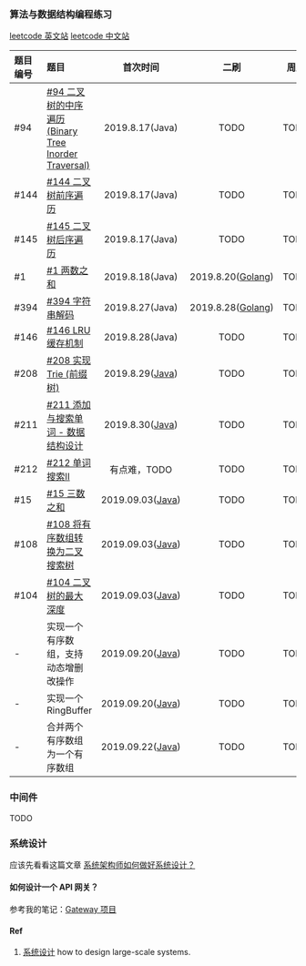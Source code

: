 
### 算法与数据结构编程练习

[leetcode 英文站](https://leetcode.com)
[leetcode 中文站](https://leetcode-cn.com/)

| 题目编号 | 题目 | 首次时间 | 二刷 | 周刷 | 月刷 |
| :----- | :---- | :----: | :----: | :----: | :----: |
| #94 | [#94 二叉树的中序遍历 (Binary Tree Inorder Traversal)](https://leetcode-cn.com/problems/binary-tree-inorder-traversal/) | 2019.8.17(Java) | TODO | TODO | TODO |
| #144 | [#144 二叉树前序遍历](https://leetcode-cn.com/problems/binary-tree-preorder-traversal/) | 2019.8.17(Java) | TODO | TODO | TODO |
| #145 | [#145 二叉树后序遍历](https://leetcode-cn.com/problems/binary-tree-postorder-traversal/) | 2019.8.17(Java) | TODO | TODO | TODO |
| #1 | [#1 两数之和](https://leetcode-cn.com/problems/two-sum/) | 2019.8.18(Java) | 2019.8.20([Golang](https://github.com/shniu/gostuff/blob/master/leetcode/twosum.go)) | TODO | TODO | 
| #394 | [#394 字符串解码](https://leetcode-cn.com/problems/decode-string) | 2019.8.27(Java) | 2019.8.28([Golang](https://github.com/shniu/gostuff/blob/master/leetcode/decodestr.go)) | TODO | TODO |
| #146 | [#146 LRU缓存机制](https://leetcode-cn.com/problems/lru-cache/) | 2019.8.28(Java) | TODO | TODO | TODO |
| #208 | [#208 实现 Trie (前缀树)](https://leetcode-cn.com/problems/implement-trie-prefix-tree/) | 2019.8.29([Java](https://github.com/shniu/java-eco/blob/master/notes/arts/src/main/java/io/github/shniu/arts/leetcode/Trie.java)) | TODO | TODO | TODO |
| #211 | [#211 添加与搜索单词 - 数据结构设计](https://leetcode-cn.com/problems/add-and-search-word-data-structure-design/) | 2019.8.30([Java](https://github.com/shniu/java-eco/blob/master/notes/arts/src/main/java/io/github/shniu/arts/leetcode/WordDictionary.java)) | TODO | TODO | TODO |
| #212 | [#212 单词搜索II](https://leetcode-cn.com/problems/word-search-ii/) | 有点难，TODO | TODO | TODO | TODO |
| #15 | [#15 三数之和](https://leetcode-cn.com/problems/3sum/) | 2019.09.03([Java](https://github.com/shniu/java-eco/blob/master/notes/arts/src/main/java/io/github/shniu/arts/leetcode/ThreeSumSolution.java)) | TODO | TODO | TODO |
| #108 | [#108 将有序数组转换为二叉搜索树](https://leetcode-cn.com/problems/convert-sorted-array-to-binary-search-tree/) | 2019.09.03([Java](https://github.com/shniu/java-eco/blob/master/notes/arts/src/main/java/io/github/shniu/arts/leetcode/tree/Solution108.java)) | TODO | TODO | TODO |
| #104 | [#104 二叉树的最大深度](https://leetcode-cn.com/problems/maximum-depth-of-binary-tree/) | 2019.09.03([Java](https://github.com/shniu/java-eco/blob/master/notes/arts/src/main/java/io/github/shniu/arts/leetcode/tree/BinarySearchTree.java)) | TODO | TODO | TODO |
| - | 实现一个有序数组，支持动态增删改操作 | 2019.09.20([Java](https://github.com/shniu/java-eco/blob/master/notes/arts/src/main/java/io/github/shniu/arts/array/SortedArray.java)) | TODO | TODO | TODO |
| - | 实现一个RingBuffer | 2019.09.20([Java](https://github.com/shniu/java-eco/blob/master/notes/arts/src/main/java/io/github/shniu/arts/array/RingBuffer.java)) | TODO | TODO | TODO |
| - | 合并两个有序数组为一个有序数组 | 2019.09.22([Java](https://github.com/shniu/java-eco/blob/master/notes/arts/src/main/java/io/github/shniu/arts/array/ArrayUtil.java)) | TODO | TODO | TODO |


### 中间件

TODO

### 系统设计

应该先看看这篇文章 [系统架构师如何做好系统设计？](https://mp.weixin.qq.com/s/LrpvaAQSn_TITMwH7XhG3A)

#### 如何设计一个 API 网关？

参考我的笔记：[Gateway 项目](https://app.yinxiang.com/fx/ce6a5209-8497-4549-b974-9db71b87fd63)

#### Ref
1. [系统设计](https://github.com/donnemartin/system-design-primer) how to design large-scale systems.
